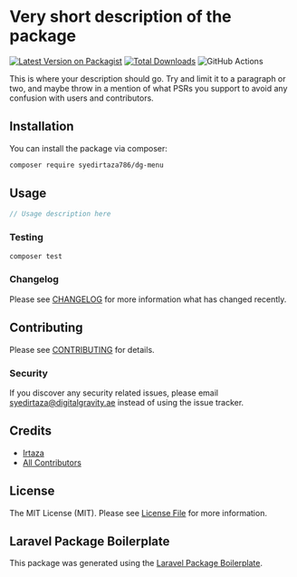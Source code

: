# Very short description of the package

[![Latest Version on Packagist](https://img.shields.io/packagist/v/syedirtaza786/dg-menu.svg?style=flat-square)](https://packagist.org/packages/syedirtaza786/dg-menu)
[![Total Downloads](https://img.shields.io/packagist/dt/syedirtaza786/dg-menu.svg?style=flat-square)](https://packagist.org/packages/syedirtaza786/dg-menu)
![GitHub Actions](https://github.com/syedirtaza786/dg-menu/actions/workflows/main.yml/badge.svg)

This is where your description should go. Try and limit it to a paragraph or two, and maybe throw in a mention of what PSRs you support to avoid any confusion with users and contributors.

## Installation

You can install the package via composer:

```bash
composer require syedirtaza786/dg-menu
```

## Usage

```php
// Usage description here
```

### Testing

```bash
composer test
```

### Changelog

Please see [CHANGELOG](CHANGELOG.md) for more information what has changed recently.

## Contributing

Please see [CONTRIBUTING](CONTRIBUTING.md) for details.

### Security

If you discover any security related issues, please email syedirtaza@digitalgravity.ae instead of using the issue tracker.

## Credits

-   [Irtaza](https://github.com/syedirtaza786)
-   [All Contributors](../../contributors)

## License

The MIT License (MIT). Please see [License File](LICENSE.md) for more information.

## Laravel Package Boilerplate

This package was generated using the [Laravel Package Boilerplate](https://laravelpackageboilerplate.com).

